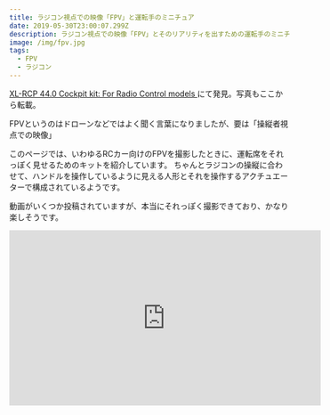 ```yaml
---
title: ラジコン視点での映像「FPV」と運転手のミニチュア
date: 2019-05-30T23:00:07.299Z
description: ラジコン視点での映像「FPV」とそのリアリティを出すための運転手のミニチュアを紹介します
image: /img/fpv.jpg
tags:
  - FPV
  - ラジコン
---
```

[XL-RCP 44.0 Cockpit kit: For Radio Control models
](https://www.supermotoxl.com/real-object-design-for-hobby-models/632-xl-rcp-440-cockpit-kit--for-radio-control-models)にて発見。写真もここから転載。

FPVというのはドローンなどではよく聞く言葉になりましたが、要は「操縦者視点での映像」

このページでは、いわゆるRCカー向けのFPVを撮影したときに、運転席をそれっぽく見せるためのキットを紹介しています。
ちゃんとラジコンの操縦に合わせて、ハンドルを操作しているように見える人形とそれを操作するアクチュエーターで構成されているようです。

動画がいくつか投稿されていますが、本当にそれっぽく撮影できており、かなり楽しそうです。

<iframe width="560" height="315" src="https://www.youtube.com/embed/yLFcOwkWD3M" frameborder="0" allow="accelerometer; autoplay; encrypted-media; gyroscope; picture-in-picture" allowfullscreen></iframe>


